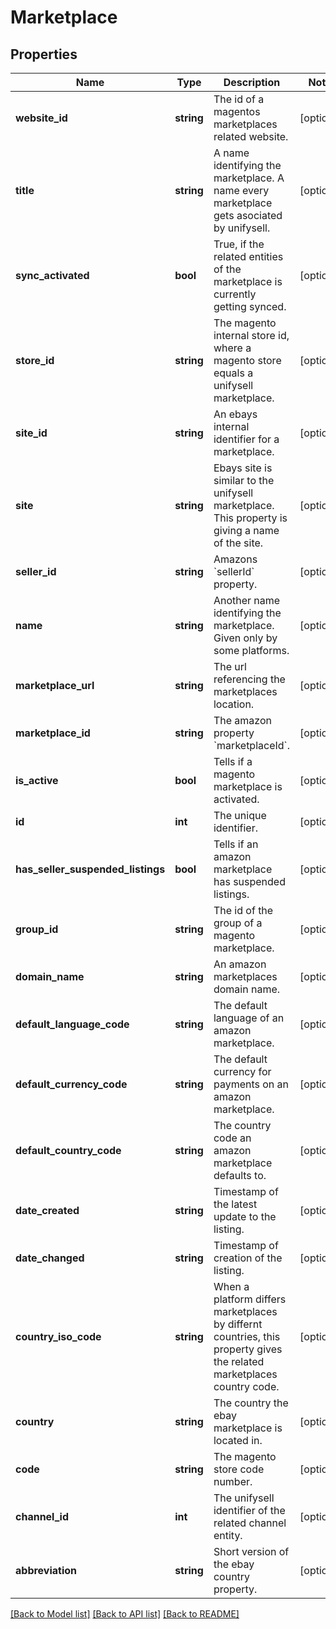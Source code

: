 # Marketplace

## Properties
Name | Type | Description | Notes
------------ | ------------- | ------------- | -------------
**website_id** | **string** | The id of a magentos marketplaces related website. | [optional] 
**title** | **string** | A name identifying the marketplace. A name every marketplace gets asociated by unifysell. | [optional] 
**sync_activated** | **bool** | True, if the related entities of the marketplace is currently getting synced. | [optional] 
**store_id** | **string** | The magento internal store id, where a magento store equals a unifysell marketplace. | [optional] 
**site_id** | **string** | An ebays internal identifier for a marketplace. | [optional] 
**site** | **string** | Ebays site is similar to the unifysell marketplace. This property is giving a name of the site. | [optional] 
**seller_id** | **string** | Amazons &#x60;sellerId&#x60; property. | [optional] 
**name** | **string** | Another name identifying the marketplace. Given only by some platforms. | [optional] 
**marketplace_url** | **string** | The url referencing the marketplaces location. | [optional] 
**marketplace_id** | **string** | The amazon property &#x60;marketplaceId&#x60;. | [optional] 
**is_active** | **bool** | Tells if a magento marketplace is activated. | [optional] 
**id** | **int** | The unique identifier. | [optional] 
**has_seller_suspended_listings** | **bool** | Tells if an amazon marketplace has suspended listings. | [optional] 
**group_id** | **string** | The id of the group of a magento marketplace. | [optional] 
**domain_name** | **string** | An amazon marketplaces domain name. | [optional] 
**default_language_code** | **string** | The default language of an amazon marketplace. | [optional] 
**default_currency_code** | **string** | The default currency for payments on an amazon marketplace. | [optional] 
**default_country_code** | **string** | The country code an amazon marketplace defaults to. | [optional] 
**date_created** | **string** | Timestamp of the latest update to the listing. | [optional] 
**date_changed** | **string** | Timestamp of creation of the listing. | [optional] 
**country_iso_code** | **string** | When a platform differs marketplaces by differnt countries, this property gives the related marketplaces country code. | [optional] 
**country** | **string** | The country the ebay marketplace is located in. | [optional] 
**code** | **string** | The magento store code number. | [optional] 
**channel_id** | **int** | The unifysell identifier of the related channel entity. | [optional] 
**abbreviation** | **string** | Short version of the ebay country property. | [optional] 

[[Back to Model list]](../../README.md#documentation-for-models) [[Back to API list]](../../README.md#documentation-for-api-endpoints) [[Back to README]](../../README.md)

